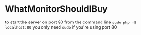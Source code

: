 # WhatMonitorShouldIBuy
to start the server on port 80 from the command line
```sudo php -S localhost:80```
you only need ```sudo``` if you're using port 80
